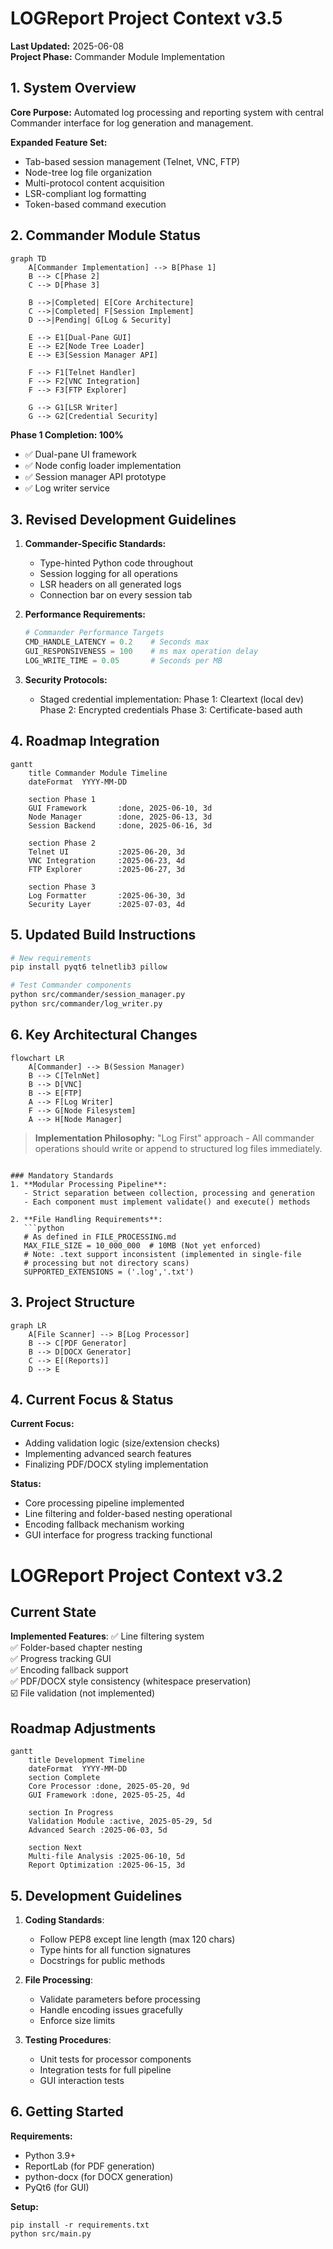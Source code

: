 # LOGReport Project Context v3.5

**Last Updated:** 2025-06-08  
**Project Phase:** Commander Module Implementation  

## 1. System Overview

**Core Purpose:** Automated log processing and reporting system with central Commander interface for log generation and management.

**Expanded Feature Set:**
- Tab-based session management (Telnet, VNC, FTP)
- Node-tree log file organization 
- Multi-protocol content acquisition
- LSR-compliant log formatting
- Token-based command execution

## 2. Commander Module Status
```mermaid
graph TD
    A[Commander Implementation] --> B[Phase 1]
    B --> C[Phase 2]
    C --> D[Phase 3]
    
    B -->|Completed| E[Core Architecture]
    C -->|Completed| F[Session Implement]
    D -->|Pending| G[Log & Security]
    
    E --> E1[Dual-Pane GUI]
    E --> E2[Node Tree Loader]
    E --> E3[Session Manager API]
    
    F --> F1[Telnet Handler]
    F --> F2[VNC Integration]
    F --> F3[FTP Explorer]
    
    G --> G1[LSR Writer]
    G --> G2[Credential Security]
```

**Phase 1 Completion: 100%**
- ✅ Dual-pane UI framework
- ✅ Node config loader implementation
- ✅ Session manager API prototype
- ✅ Log writer service

## 3. Revised Development Guidelines

1. **Commander-Specific Standards:**
   - Type-hinted Python code throughout
   - Session logging for all operations
   - LSR headers on all generated logs
   - Connection bar on every session tab

2. **Performance Requirements:**
   ```python
   # Commander Performance Targets
   CMD_HANDLE_LATENCY = 0.2    # Seconds max
   GUI_RESPONSIVENESS = 100    # ms max operation delay
   LOG_WRITE_TIME = 0.05       # Seconds per MB
   ```

3. **Security Protocols:**
   - Staged credential implementation:
      Phase 1: Cleartext (local dev)
      Phase 2: Encrypted credentials
      Phase 3: Certificate-based auth

## 4. Roadmap Integration
```gantt
gantt
    title Commander Module Timeline
    dateFormat  YYYY-MM-DD
    
    section Phase 1
    GUI Framework       :done, 2025-06-10, 3d
    Node Manager        :done, 2025-06-13, 3d
    Session Backend     :done, 2025-06-16, 3d
    
    section Phase 2
    Telnet UI           :2025-06-20, 3d
    VNC Integration     :2025-06-23, 4d
    FTP Explorer        :2025-06-27, 3d
    
    section Phase 3
    Log Formatter       :2025-06-30, 3d
    Security Layer      :2025-07-03, 4d
```

## 5. Updated Build Instructions
```bash
# New requirements
pip install pyqt6 telnetlib3 pillow

# Test Commander components
python src/commander/session_manager.py
python src/commander/log_writer.py
```

## 6. Key Architectural Changes
```mermaid
flowchart LR
    A[Commander] --> B(Session Manager)
    B --> C[TelnNet]
    B --> D[VNC]
    B --> E[FTP]
    A --> F[Log Writer]
    F --> G[Node Filesystem]
    A --> H[Node Manager]
```

> **Implementation Philosophy:** "Log First" approach - All commander operations should write or append to structured log files immediately.
```

### Mandatory Standards
1. **Modular Processing Pipeline**:
   - Strict separation between collection, processing and generation
   - Each component must implement validate() and execute() methods

2. **File Handling Requirements**:
   ```python
   # As defined in FILE_PROCESSING.md
   MAX_FILE_SIZE = 10_000_000  # 10MB (Not yet enforced)
   # Note: .text support inconsistent (implemented in single-file 
   # processing but not directory scans)
   SUPPORTED_EXTENSIONS = ('.log','.txt')
   ```

## 3. Project Structure

```
graph LR
    A[File Scanner] --> B[Log Processor]
    B --> C[PDF Generator]
    B --> D[DOCX Generator]
    C --> E[(Reports)]
    D --> E
```

## 4. Current Focus & Status

**Current Focus:** 
- Adding validation logic (size/extension checks)
- Implementing advanced search features
- Finalizing PDF/DOCX styling implementation

**Status:** 
- Core processing pipeline implemented
- Line filtering and folder-based nesting operational
- Encoding fallback mechanism working
- GUI interface for progress tracking functional

# LOGReport Project Context v3.2

## Current State
**Implemented Features**:
✅ Line filtering system  
✅ Folder-based chapter nesting  
✅ Progress tracking GUI  
✅ Encoding fallback support  
✅ PDF/DOCX style consistency (whitespace preservation)  
☑️ File validation (not implemented)  

## Roadmap Adjustments
```mermaid
gantt
    title Development Timeline
    dateFormat  YYYY-MM-DD
    section Complete
    Core Processor :done, 2025-05-20, 9d
    GUI Framework :done, 2025-05-25, 4d
    
    section In Progress
    Validation Module :active, 2025-05-29, 5d
    Advanced Search :2025-06-03, 5d
    
    section Next
    Multi-file Analysis :2025-06-10, 5d
    Report Optimization :2025-06-15, 3d
```

## 5. Development Guidelines

1. **Coding Standards**:
   - Follow PEP8 except line length (max 120 chars)
   - Type hints for all function signatures
   - Docstrings for public methods

2. **File Processing**:
   - Validate parameters before processing
   - Handle encoding issues gracefully
   - Enforce size limits

3. **Testing Procedures**:
   - Unit tests for processor components
   - Integration tests for full pipeline
   - GUI interaction tests

## 6. Getting Started

**Requirements:**
- Python 3.9+
- ReportLab (for PDF generation)
- python-docx (for DOCX generation)
- PyQt6 (for GUI)

**Setup:**
```shell
pip install -r requirements.txt
python src/main.py
```